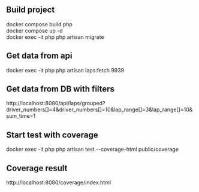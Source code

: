 ## Build project
docker compose build php  
docker compose up -d  
docker exec -it php php artisan migrate  
## Get data from api
docker exec -it php php artisan laps:fetch 9939
## Get data from DB with filters 
http://localhost:8080/api/laps/grouped?driver_numbers[]=4&driver_numbers[]=10&lap_range[]=3&lap_range[]=10&sum_time=1
## Start test with coverage
docker exec -it php php artisan test --coverage-html public/coverage
## Coverage result
http://localhost:8080/coverage/index.html
